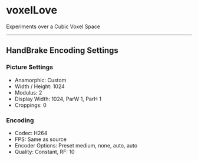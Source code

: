 # voxelLove

Experiments over a Cubic Voxel Space
___


## HandBrake Encoding Settings
### Picture Settings
* Anamorphic: Custom
* Width / Height: 1024
* Modulus: 2
* Display Width: 1024, ParW 1, ParH 1
* Croppings: 0

### Encoding
* Codec: H264
* FPS: Same as source
* Encoder Options: Preset medium, none, auto, auto
* Quality: Constant, RF: 10
